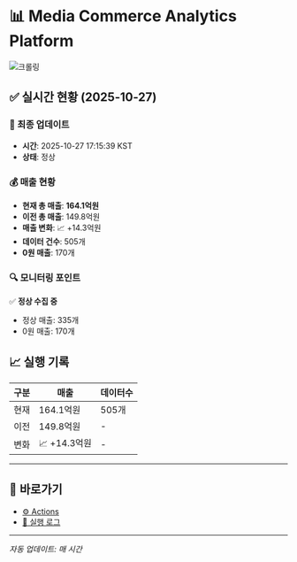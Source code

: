 # 📊 Media Commerce Analytics Platform

![크롤링](https://img.shields.io/badge/크롤링-정상-green)

## ✅ 실시간 현황 (2025-10-27)

### 📍 최종 업데이트
- **시간**: 2025-10-27 17:15:39 KST
- **상태**: 정상

### 💰 매출 현황
- **현재 총 매출**: **164.1억원**
- **이전 총 매출**: 149.8억원
- **매출 변화**: 📈 +14.3억원
- **데이터 건수**: 505개
- **0원 매출**: 170개

### 🔍 모니터링 포인트

✅ **정상 수집 중**
- 정상 매출: 335개
- 0원 매출: 170개


## 📈 실행 기록

| 구분 | 매출 | 데이터수 |
|------|------|----------|
| 현재 | 164.1억원 | 505개 |
| 이전 | 149.8억원 | - |
| 변화 | 📈 +14.3억원 | - |

---

## 🔗 바로가기

- [⚙️ Actions](../../actions)
- [📝 실행 로그](../../actions/workflows/daily_scraping.yml)

---

*자동 업데이트: 매 시간*
